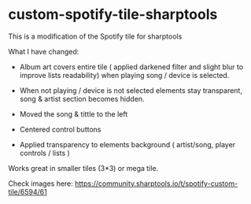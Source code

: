 # custom-spotify-tile-sharptools
This is a modification of the Spotify tile for sharptools

What I have changed:

- Album art covers entire tile ( applied darkened filter and slight blur to improve lists readability) when playing song / device is selected.

- When not playing / device is not selected elements stay transparent, song & artist section becomes hidden.

- Moved the song & tittle to the left

- Centered control buttons

- Applied transparency to elements background ( artist/song, player controls / lists )

Works great in smaller tiles (3*3) or mega tile.

Check images here: https://community.sharptools.io/t/spotify-custom-tile/6594/61
